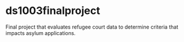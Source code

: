 # ds1003finalproject
Final project that evaluates refugee court data to determine criteria that impacts asylum applications.
